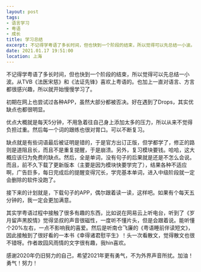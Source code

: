 ```yaml
---
layout: post
tags: 
- 语言学习
- 粤语
- 成长
title: 学习总结
excerpt: 不记得学粤语了多长时间，但也快到一个阶段的结束，所以觉得可以先总结一小波。从TVB《法医宋慈》和《法证先锋》喜欢上粤语的。也加上一直对语言、方言都很感兴趣，所以就开始慢慢学习了。
date: 2021.01.17 19:51:00
location: 上海
---
```


不记得学粤语了多长时间，但也快到一个阶段的结束，所以觉得可以先总结一小波。从TVB《法医宋慈》和《法证先锋》喜欢上粤语的。也加上一直对语言、方言都很感兴趣，所以就开始慢慢学习了。

初期在网上也尝试过各种APP，虽然大部分都被否决。好在遇到了Drops，其实优缺点也都很明显。

优点大概就是每天5分钟，不用急着往自己身上添加太多的压力，所以从来不觉得负担过重。然后每一个词的跟练也很对胃口。可以不断复习。

缺点就是有些词语最后被证明是错的，于是官方出订正版，但学都学了，修正的路则是道阻且长，而且不是重复提醒，于是崩溃。另外，复习模块要钱。哈哈，这大概应该归为免费的缺点。然后，全是单词，没有句子的后果就是还是不怎么会说。而且，前不久下载了更新版本（主要是因为模块快要学完了），结果各种不适应啊，广告巨多，每日完成后的提醒变得冗长，学完基本单词，进入中级阶段就一定会删除的软件没跑了。

接下来的计划就是，下载句子的APP，偶尔跟着读一读，这样吧。如果有个每天五分钟的，我一定会更加满意。

其实学粤语过程中接触了很多有趣的东西，比如说在网易云上听电台，听到了《岁月留声黑胶情》觉得坚叔的声音很磁性，一度听不懂片头，但是会跟着说。能听懂个20%左右，一点不影响我的喜爱。然后是听南仓飞廉的《粤语睡前伴读短文》，因此接触到了很好看的一本书《幸得诸君慰平生》！头一次看散文，觉得散文也很不错呀。作者故园风雨情的文字很有趣，我hin喜欢。

感谢2020年仍旧努力的自己，希望2021年更有勇气，不为外界声音所扰。加油！勇气！努力！
